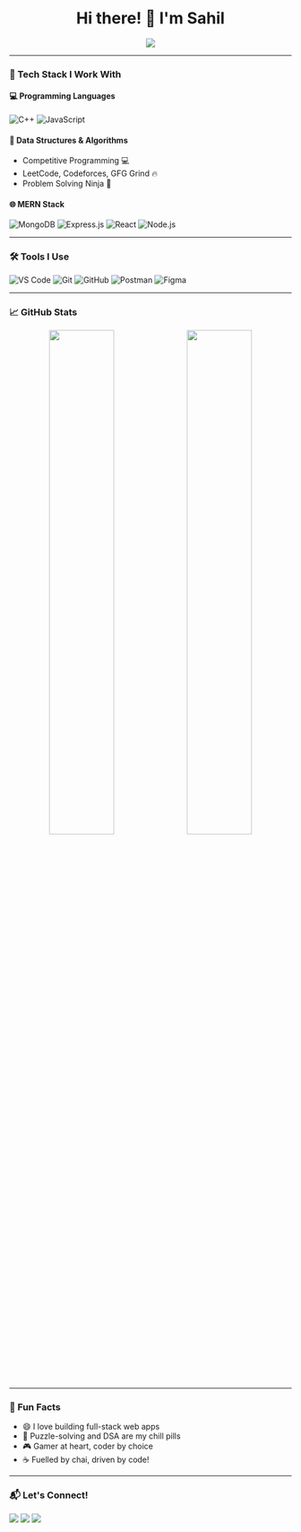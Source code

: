 <h1 align="center">Hi there! 👋 I'm Sahil</h1>

<p align="center">
  <img src="https://readme-typing-svg.herokuapp.com?font=Fira+Code&duration=2000&pause=1000&color=58A6FF&center=true&vCenter=true&width=435&lines=Full+Stack+Web+Developer;C%2B%2B+%7C+DSA+Enthusiast;MERN+Stack+Lover+%F0%9F%92%8E;Open+Source+Contributor+%E2%9C%A8" />
</p>

---

### 🚀 Tech Stack I Work With

#### 💻 Programming Languages
![C++](https://img.shields.io/badge/C%2B%2B-00599C?style=flat&logo=c%2B%2B&logoColor=white)
![JavaScript](https://img.shields.io/badge/JavaScript-F7DF1E?style=flat&logo=javascript&logoColor=black)

#### 🧠 Data Structures & Algorithms
- Competitive Programming 💻
- LeetCode, Codeforces, GFG Grind 🔥
- Problem Solving Ninja 🥷

#### 🌐 MERN Stack
![MongoDB](https://img.shields.io/badge/MongoDB-47A248?style=flat&logo=mongodb&logoColor=white)
![Express.js](https://img.shields.io/badge/Express.js-000000?style=flat&logo=express&logoColor=white)
![React](https://img.shields.io/badge/React-61DAFB?style=flat&logo=react&logoColor=black)
![Node.js](https://img.shields.io/badge/Node.js-339933?style=flat&logo=node.js&logoColor=white)

---

### 🛠️ Tools I Use
![VS Code](https://img.shields.io/badge/VS%20Code-007ACC?style=flat&logo=visual-studio-code&logoColor=white)
![Git](https://img.shields.io/badge/Git-F05032?style=flat&logo=git&logoColor=white)
![GitHub](https://img.shields.io/badge/GitHub-181717?style=flat&logo=github&logoColor=white)
![Postman](https://img.shields.io/badge/Postman-FF6C37?style=flat&logo=postman&logoColor=white)
![Figma](https://img.shields.io/badge/Figma-F24E1E?style=flat&logo=figma&logoColor=white)

---

### 📈 GitHub Stats
<p align="center">
  <img src="https://github-readme-stats.vercel.app/api?username=Sahil-YourUsername&show_icons=true&theme=tokyonight" width="48%" />
  <img src="https://github-readme-streak-stats.herokuapp.com?user=Sahil-YourUsername&theme=tokyonight&hide_border=false" width="48%" />
</p>

---

### 🎯 Fun Facts
- 😄 I love building full-stack web apps
- 🧩 Puzzle-solving and DSA are my chill pills
- 🎮 Gamer at heart, coder by choice
- ☕ Fuelled by chai, driven by code!

---

### 📬 Let's Connect!
<p>
  <a href="https://www.linkedin.com/in/your-profile/"><img src="https://img.shields.io/badge/LinkedIn-blue?style=flat&logo=linkedin&logoColor=white" /></a>
  <a href="mailto:youremail@example.com"><img src="https://img.shields.io/badge/Gmail-red?style=flat&logo=gmail&logoColor=white" /></a>
  <a href="https://your-portfolio.com/"><img src="https://img.shields.io/badge/Portfolio-000000?style=flat&logo=firefox&logoColor=white" /></a>
</p>
